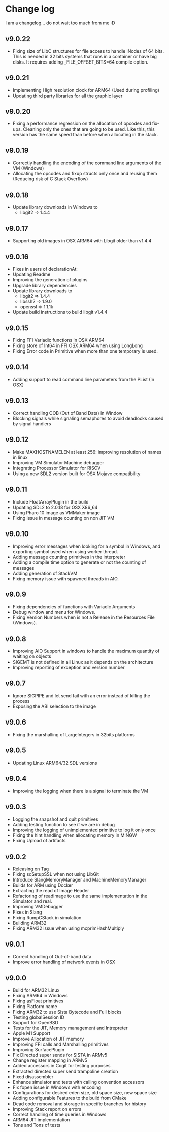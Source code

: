 # Change log

I am a changelog... do not wait too much from me :D

## v9.0.22

- Fixing size of LibC structures for file access to handle iNodes of 64 bits.
This is needed in 32 bits systems that runs in a container or have big disks.
It requires adding \_FILE\_OFFSET\_BITS=64 compile option.


## v9.0.21

- Implementing High resolution clock for ARM64 (Used during profiling)
- Updating third party libraries for all the graphic layer

## v9.0.20
- Fixing a performance regression on the allocation of opcodes and fix-ups. 
	Cleaning only the ones that are going to be used.
	Like this, this version has the same speed than before when allocating in the stack.

## v9.0.19
- Correctly handling the encoding of the command line arguments of the VM (Windows)
- Allocating the opcodes and fixup structs only once and reusing them (Reducing risk of C Stack Overflow)

## v9.0.18
- Update library downloads in Windows to
	- libgit2 => 1.4.4

## v9.0.17
- Supporting old images in OSX ARM64 with Libgit older than v1.4.4

## v9.0.16
- Fixes in users of declarationAt:
- Updating Readme
- Improving the generation of plugins
- Upgrade library dependencies
- Update library downloads to
	- libgit2 => 1.4.4
	- libssh2 => 1.9.0
	- openssl => 1.1.1k
- Update build instructions to build libgit v1.4.4

## v9.0.15

- Fixing FFI Variadic functions in OSX ARM64
- Fixing store of Int64 in FFI OSX ARM64 when using LongLong
- Fixing Error code in Primitive when more than one temporary is used.

## v9.0.14

- Adding support to read command line parameters from the PList (In OSX)

## v9.0.13

- Correct handling OOB (Out of Band Data) in Window
- Blocking signals while signaling semaphores to avoid deadlocks caused by signal handlers

## v9.0.12
- Make MAXHOSTNAMELEN at least 256: improving resolution of names in linux
- Improving VM Simulator Machine debugger
- Integrating Processor Simulator for RISCV
- Using a new SDL2 version built for OSX Mojave compatibility 

## v9.0.11

- Include FloatArrayPlugin in the build
- Updating SDL2 to 2.0.18 for OSX X86_64
- Using Pharo 10 image as VMMaker image
- Fixing issue in message counting on non JIT VM

## v9.0.10

- Improving error messages when looking for a symbol in Windows, and exporting symbol used when using worker thread.
- Adding message counting primitives in the interpreter
- Adding a compile time option to generate or not the counting of messages
- Adding generation of StackVM
- Fixing memory issue with spawned threads in AIO.

## v9.0.9
- Fixing dependencies of functions with Variadic Arguments
- Debug window and menu for Windows.
- Fixing Version Numbers when is not a Release in the Resources File (Windows).

## v9.0.8
- Improving AIO Support in windows to handle the maximum quantity of waiting on objects 
- SIGEMT is not defined in all Linux as it depends on the architecture
- Improving reporting of exception and version number

## v9.0.7

- Ignore SIGPIPE and let send fail with an error instead of killing the process
- Exposing the ABI selection to the image

## v9.0.6

- Fixing the marshalling of LargeIntegers in 32bits platforms

## v9.0.5

- Updating Linux ARM64/32 SDL versions

## v9.0.4

- Improving the logging when there is a signal to terminate the VM

## v9.0.3

- Logging the snapshot and quit primitives
- Adding testing function to see if we are in debug
- Improving the logging of unimplemented primitive to log it only once
- Fixing the hint handling when allocating memory in MINGW
- Fixing Upload of artifacts

## v9.0.2

- Releasing on Tag
- Fixing sqSetupSSL when not using LibGit
- Introduce SlangMemoryManager and MachineMemoryManager
- Builds for ARM using Docker
- Extracting the read of Image Header
- Refactoring of readImage to use the same implementation in the Simulator and real.
- Improving VMDebugger
- Fixes in Slang
- Fixing RumpCStack in simulation
- Building ARM32
- Fixing ARM32 issue when using mcprimHashMultiply

## v9.0.1

- Correct handling of Out-of-band data
- Improve error handling of network events in OSX

## v9.0.0

- Build for ARM32 Linux
- Fixing ARM64 in Windows
- Fixing asFloat primitives
- Fixing Platform name
- Fixing ARM32 to use Sista Bytecode and Full blocks
- Testing globalSession ID
- Support for OpenBSD
- Tests for the JIT, Memory management and Intrepreter
- Apple M1 Support
- Improve Allocation of JIT memory
- Improving FFI calls and Marshalling primitives
- Improving SurfacePlugin
- Fix Directed super sends for SISTA in ARMv5 
- Change register mapping in ARMv5
- Added accessors in Cogit for testing purposes
- Extracted directed super send trampoline creation
- Fixed disassembler 
- Enhance simulator and tests with calling convention accessors
- Fix fopen issue in Windows with encoding
- Configurations for desired eden size, old space size, new space size
- Adding configurable Features to the build from CMake
- Dead code removal and storage in specific branches for history
- Improving Stack report on errors
- Correct handling of time queries in Windows
- ARM64 JIT implementation
- Tons and Tons of tests